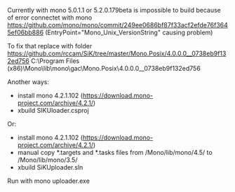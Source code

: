 Currently with mono 5.0.1.1 or 5.2.0.179beta is impossible to build because of error connectet with mono
https://github.com/mono/mono/commit/249ee0686bf87f33acf2efde76f3645ef06bb886
(EntryPoint="Mono_Unix_VersionString"  causing problem)

To fix that replace with folder https://github.com/rccam/SiK/tree/master/Mono.Posix/4.0.0.0__0738eb9f132ed756  C:\Program Files (x86)\Mono\lib\mono\gac\Mono.Posix\4.0.0.0__0738eb9f132ed756


Another ways:
  - install mono 4.2.1.102 (https://download.mono-project.com/archive/4.2.1/)
  - xbuild SIKUloader.csproj
  
Or:
  - install mono 4.2.1.102 (https://download.mono-project.com/archive/4.2.1/)
  - manual copy *.targets and *.tasks files from /Mono/lib/mono/4.5/ to /Mono/lib/mono/3.5/
  - xbuild SiKUploader.sln



Run with mono uploader.exe
